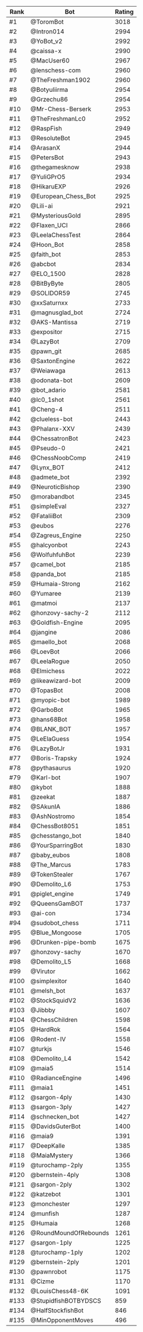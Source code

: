 Rank|Bot|Rating
---|---|---
#1|@ToromBot|3018
#2|@Intron014|2994
#3|@YoBot_v2|2992
#4|@caissa-x|2990
#5|@MacUser60|2967
#6|@lenschess-com|2960
#7|@TheFreshman1902|2960
#8|@Botyuliirma|2954
#9|@Grzechu86|2954
#10|@Mr-Chess-Berserk|2953
#11|@TheFreshmanLc0|2952
#12|@RaspFish|2949
#13|@ResoluteBot|2945
#14|@ArasanX|2944
#15|@PetersBot|2943
#16|@thegamesknow|2938
#17|@YuliGPrO5|2934
#18|@HikaruEXP|2926
#19|@European_Chess_Bot|2925
#20|@Lili-ai|2921
#21|@MysteriousGold|2895
#22|@Flaxen_UCI|2866
#23|@LeelaChessTest|2864
#24|@Hoon_Bot|2858
#25|@faith_bot|2853
#26|@abcbot|2834
#27|@ELO_1500|2828
#28|@BitByByte|2805
#29|@SOLIDOR59|2745
#30|@xxSaturnxx|2733
#31|@magnusglad_bot|2724
#32|@AKS-Mantissa|2719
#33|@expositor|2715
#34|@LazyBot|2709
#35|@pawn_git|2685
#36|@SaxtonEngine|2622
#37|@Weiawaga|2613
#38|@odonata-bot|2609
#39|@bot_adario|2581
#40|@lc0_1shot|2561
#41|@Cheng-4|2511
#42|@clueless-bot|2443
#43|@Phalanx-XXV|2439
#44|@ChessatronBot|2423
#45|@Pseudo-0|2421
#46|@ChessNoobComp|2419
#47|@Lynx_BOT|2412
#48|@admete_bot|2392
#49|@NeuroticBishop|2390
#50|@morabandbot|2345
#51|@simpleEval|2327
#52|@FataliiBot|2309
#53|@eubos|2276
#54|@Zagreus_Engine|2250
#55|@halcyonbot|2243
#56|@WolfuhfuhBot|2239
#57|@camel_bot|2185
#58|@panda_bot|2185
#59|@Humaia-Strong|2162
#60|@Yumaree|2139
#61|@matmoi|2137
#62|@honzovy-sachy-2|2112
#63|@Goldfish-Engine|2095
#64|@jangine|2086
#65|@maello_bot|2068
#66|@LoevBot|2066
#67|@LeelaRogue|2050
#68|@Elmichess|2022
#69|@likeawizard-bot|2009
#70|@TopasBot|2008
#71|@myopic-bot|1989
#72|@GarboBot|1965
#73|@hans68Bot|1958
#74|@BLANK_BOT|1957
#75|@LeElaGuess|1954
#76|@LazyBotJr|1931
#77|@Boris-Trapsky|1924
#78|@pythasaurus|1920
#79|@Karl-bot|1907
#80|@kybot|1888
#81|@zeekat|1887
#82|@SAkunIA|1886
#83|@AshNostromo|1854
#84|@ChessBot8051|1851
#85|@chesstango_bot|1840
#86|@YourSparringBot|1830
#87|@baby_eubos|1808
#88|@The_Marcus|1783
#89|@TokenStealer|1767
#90|@Demolito_L6|1753
#91|@piglet_engine|1749
#92|@QueensGamBOT|1737
#93|@ai-con|1734
#94|@sudobot_chess|1711
#95|@Blue_Mongoose|1705
#96|@Drunken-pipe-bomb|1675
#97|@honzovy-sachy|1670
#98|@Demolito_L5|1668
#99|@Virutor|1662
#100|@simplexitor|1640
#101|@melsh_bot|1637
#102|@StockSquidV2|1636
#103|@Jibbby|1607
#104|@ChessChildren|1598
#105|@HardRok|1564
#106|@Rodent-IV|1558
#107|@turkjs|1546
#108|@Demolito_L4|1542
#109|@maia5|1514
#110|@RadianceEngine|1496
#111|@maia1|1451
#112|@sargon-4ply|1430
#113|@sargon-3ply|1427
#114|@schnecken_bot|1427
#115|@DavidsGuterBot|1400
#116|@maia9|1391
#117|@DeepKalle|1385
#118|@MaiaMystery|1366
#119|@turochamp-2ply|1355
#120|@bernstein-4ply|1308
#121|@sargon-2ply|1302
#122|@katzebot|1301
#123|@monchester|1297
#124|@munfish|1287
#125|@Humaia|1268
#126|@RoundMoundOfRebounds|1261
#127|@sargon-1ply|1225
#128|@turochamp-1ply|1202
#129|@bernstein-2ply|1201
#130|@pawnrobot|1175
#131|@Cizme|1170
#132|@LouisChess48-6K|1091
#133|@StupidfishBOTBYDSCS|859
#134|@HalfStockfishBot|846
#135|@MinOpponentMoves|496
